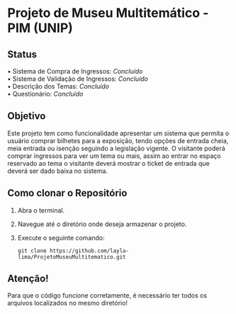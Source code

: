 # Projeto de Museu Multitemático - PIM (UNIP)

## Status
• Sistema de Compra de Ingressos: *Concluído* <br>
• Sistema de Validação de Ingressos: *Concluído* <br>
• Descrição dos Temas: *Concluído* <br>
• Questionário: *Concluído* <br>

## Objetivo
Este projeto tem como funcionalidade apresentar um sistema que permita o usuário comprar bilhetes para a exposição, tendo opções de entrada cheia, meia entrada ou isenção seguindo a legislação vigente. O visitante poderá comprar ingressos para ver um tema ou mais, assim ao entrar no espaço reservado ao tema o visitante deverá mostrar o ticket de entrada que deverá ser dado baixa no sistema.
## Como clonar o Repositório

1. Abra o terminal.
2. Navegue até o diretório onde deseja armazenar o projeto.
3. Execute o seguinte comando:

   ```shell
   git clone https://github.com/layla-lima/ProjetoMuseuMultitematico.git

## Atenção!
Para que o código funcione corretamente, é necessário ter todos os arquivos localizados no mesmo diretório!
